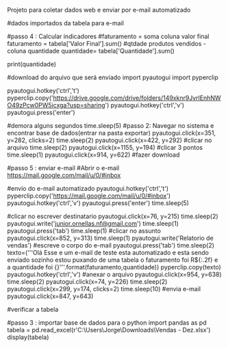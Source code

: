Projeto para coletar dados web e enviar por e-mail automatizado


#dados importados da tabela para e-mail

#passo 4 : Calcular indicadores
#faturamento = soma coluna valor final
faturamento = tabela['Valor Final'].sum()
#qtdade produtos vendidos - coluna quantidade
quantidade= tabela['Quantidade'].sum()

print(quantidade)

#download do arquivo que será enviado
import pyautogui
import pyperclip

pyautogui.hotkey('ctrl','t')
pyperclip.copy('https://drive.google.com/drive/folders/149xknr9JvrlEnhNWO49zPcw0PW5icxga?usp=sharing')
pyautogui.hotkey('ctrl','v')
pyautogui.press('enter')

#demora alguns segundos
time.sleep(5)
#passo 2: Navegar no sistema e encontrar base de dados(entrar na pasta exportar)
pyautogui.click(x=351, y=282, clicks=2)
time.sleep(2)
pyautogui.click(x=422, y=292) #clicar no arquivo
time.sleep(2)
pyautogui.click(x=1155, y=194) #clicar 3 pontos
time.sleep(1)
pyautogui.click(x=914, y=622) #fazer download



#passo 5 : enviar e-mail
#Abrir o e-mail https://mail.google.com/mail/u/0/#inbox

#envio do e-mail automatizado
pyautogui.hotkey('ctrl','t')
pyperclip.copy('https://mail.google.com/mail/u/0/#inbox')
pyautogui.hotkey('ctrl','v')
pyautogui.press('enter')
time.sleep(5)

#clicar no escrever destinatario
pyautogui.click(x=76, y=215)
time.sleep(2)
pyautogui.write('junior.ornellas.nf@gmail.com')
time.sleep(1)
pyautogui.press('tab')
time.sleep(1)
#clicar no assunto
pyautogui.click(x=852, y=313)
time.sleep(1)
pyautogui.write('Relatorio de vendas')
#escreve o corpo do e-mail
pyautogui.press('tab')
time.sleep(2)
texto=('''Olá
Esse e um e-mail de teste
esta automatizado e esta sendo enviado sozinho
estou puxando de uma tabela o faturamento foi R${:.2f} e a quantidade foi {}'''.format(faturamento,quantidade))
pyperclip.copy(texto)
pyautogui.hotkey('ctrl','v')
#anexar o arquivo
pyautogui.click(x=954, y=638)
time.sleep(2)
pyautogui.click(x=74, y=226)
time.sleep(2)
pyautogui.click(x=299, y=174, clicks=2)
time.sleep(10)
#envia e-mail
pyautogui.click(x=847, y=643)


#verificar a tabela

#passo 3 : importar base de dados para o python
import pandas as pd
tabela = pd.read_excel(r'C:\Users\Jorge\Downloads\Vendas - Dez.xlsx')
display(tabela)